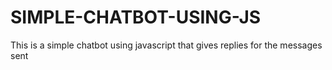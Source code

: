 # SIMPLE-CHATBOT-USING-JS

This is a simple chatbot using javascript that gives replies for the messages sent
